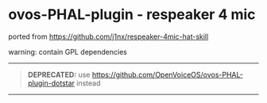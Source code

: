 # ovos-PHAL-plugin - respeaker 4 mic

ported from https://github.com/j1nx/respeaker-4mic-hat-skill


warning: contain GPL dependencies
______________________
> **DEPRECATED:** use https://github.com/OpenVoiceOS/ovos-PHAL-plugin-dotstar instead
_____________________
